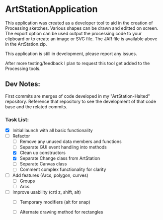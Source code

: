 # ArtStationApplication

This application was created as a developer tool to aid in the creation of Processing sketches. Various shapes can be drawn and editted on  screen. The export option can be used output the processing code to your clipboard or to create an image or SVG file. The JAR file is available above in the ArtStation.zip. 

This application is still in development, please report any issues. 

After more testing/feedback I plan to request this tool get added to the Processing tools. 

## Dev Notes:

First commits are merges of code developed in my "ArtStation-Halted" repository. Reference that repository to see the development of that code base and the related commits. 

### Task List:

- [x] Initial launch with all basic functionality 
- [ ] Refactor
    - [ ] Remove any unused data members and functions
    - [ ] Separate GUI event handling into methods
    - [x] Clean up constructors
    - [x] Separate Change class from ArtStation
    - [ ] Separate Canvas class
    - [ ] Comment complex functionality for clarity
- [ ] Add features (Arcs, polygon, curves)
    - [ ] Groups
    - [ ] Arcs
- [ ] Improve usability (crtl z, shift, alt)
    - [ ] Temporary modifiers (alt for snap) 
    - [ ] Alternate drawing method for rectangles


